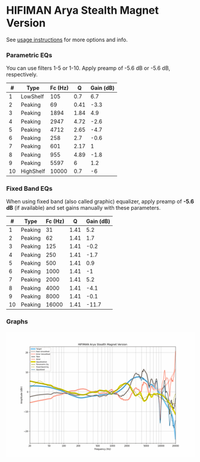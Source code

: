 # HIFIMAN Arya Stealth Magnet Version
See [usage instructions](https://github.com/jaakkopasanen/AutoEq#usage) for more options and info.

### Parametric EQs
You can use filters 1-5 or 1-10. Apply preamp of -5.6 dB or -5.6 dB, respectively.

|   # | Type      |   Fc (Hz) |    Q |   Gain (dB) |
|-----|-----------|-----------|------|-------------|
|   1 | LowShelf  |       105 | 0.7  |         6.7 |
|   2 | Peaking   |        69 | 0.41 |        -3.3 |
|   3 | Peaking   |      1894 | 1.84 |         4.9 |
|   4 | Peaking   |      2947 | 4.72 |        -2.6 |
|   5 | Peaking   |      4712 | 2.65 |        -4.7 |
|   6 | Peaking   |       258 | 2.7  |        -0.6 |
|   7 | Peaking   |       601 | 2.17 |         1   |
|   8 | Peaking   |       955 | 4.89 |        -1.8 |
|   9 | Peaking   |      5597 | 6    |         1.2 |
|  10 | HighShelf |     10000 | 0.7  |        -6   |

### Fixed Band EQs
When using fixed band (also called graphic) equalizer, apply preamp of **-5.6 dB** (if available) and set gains manually with these parameters.

|   # | Type    |   Fc (Hz) |    Q |   Gain (dB) |
|-----|---------|-----------|------|-------------|
|   1 | Peaking |        31 | 1.41 |         5.2 |
|   2 | Peaking |        62 | 1.41 |         1.7 |
|   3 | Peaking |       125 | 1.41 |        -0.2 |
|   4 | Peaking |       250 | 1.41 |        -1.7 |
|   5 | Peaking |       500 | 1.41 |         0.9 |
|   6 | Peaking |      1000 | 1.41 |        -1   |
|   7 | Peaking |      2000 | 1.41 |         5.2 |
|   8 | Peaking |      4000 | 1.41 |        -4.1 |
|   9 | Peaking |      8000 | 1.41 |        -0.1 |
|  10 | Peaking |     16000 | 1.41 |       -11.7 |

### Graphs
![](./HIFIMAN%20Arya%20Stealth%20Magnet%20Version.png)
